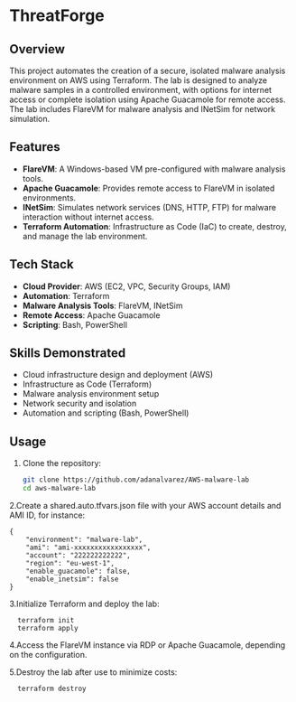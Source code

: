 # ThreatForge

## Overview
This project automates the creation of a secure, isolated malware analysis environment on AWS using Terraform. The lab is designed to analyze malware samples in a controlled environment, with options for internet access or complete isolation using Apache Guacamole for remote access. The lab includes FlareVM for malware analysis and INetSim for network simulation.

## Features
- **FlareVM**: A Windows-based VM pre-configured with malware analysis tools.
- **Apache Guacamole**: Provides remote access to FlareVM in isolated environments.
- **INetSim**: Simulates network services (DNS, HTTP, FTP) for malware interaction without internet access.
- **Terraform Automation**: Infrastructure as Code (IaC) to create, destroy, and manage the lab environment.

## Tech Stack
- **Cloud Provider**: AWS (EC2, VPC, Security Groups, IAM)
- **Automation**: Terraform
- **Malware Analysis Tools**: FlareVM, INetSim
- **Remote Access**: Apache Guacamole
- **Scripting**: Bash, PowerShell

## Skills Demonstrated
- Cloud infrastructure design and deployment (AWS)
- Infrastructure as Code (Terraform)
- Malware analysis environment setup
- Network security and isolation
- Automation and scripting (Bash, PowerShell)

## Usage
1. Clone the repository:
   ```bash
   git clone https://github.com/adanalvarez/AWS-malware-lab
   cd aws-malware-lab

2.Create a shared.auto.tfvars.json file with your AWS account details and AMI ID, for instance:
```
{
    "environment": "malware-lab",
    "ami": "ami-xxxxxxxxxxxxxxxxx",
    "account": "222222222222",
    "region": "eu-west-1",
    "enable_guacamole": false,
    "enable_inetsim": false
}
```

3.Initialize Terraform and deploy the lab:
```
  terraform init
  terraform apply
```

4.Access the FlareVM instance via RDP or Apache Guacamole, depending on the configuration.

5.Destroy the lab after use to minimize costs:
```
  terraform destroy
```
